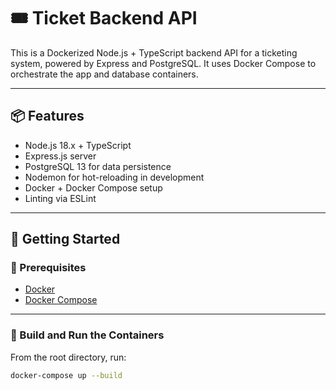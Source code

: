 # 🎟️ Ticket Backend API

This is a Dockerized Node.js + TypeScript backend API for a ticketing system, powered by Express and PostgreSQL. It uses Docker Compose to orchestrate the app and database containers.

---

## 📦 Features

- Node.js 18.x + TypeScript
- Express.js server
- PostgreSQL 13 for data persistence
- Nodemon for hot-reloading in development
- Docker + Docker Compose setup
- Linting via ESLint

---

## 🚀 Getting Started

### 📁 Prerequisites

- [Docker](https://www.docker.com/)
- [Docker Compose](https://docs.docker.com/compose/install/)

---

### 🧱 Build and Run the Containers

From the root directory, run:

```bash
docker-compose up --build
